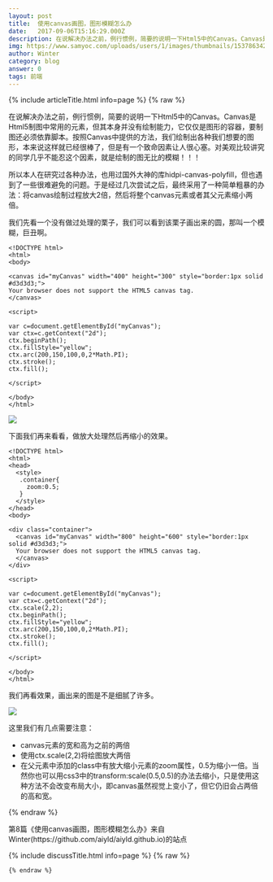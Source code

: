 ```yaml
---
layout: post
title:  使用canvas画图，图形模糊怎么办
date:   2017-09-06T15:16:29.000Z
description: 在说解决办法之前，例行惯例，简要的说明一下Html5中的Canvas。Canvas是Html5制图中常用的元素，但其本身并没有绘制能力，它仅仅是图形的容器，要制...
img: https://www.samyoc.com/uploads/users/1/images/thumbnails/1537863426552.png
author: Winter
category: blog
answer: 0
tags: 前端
---
```

<div class="article-root">
  <div class="article">
    {% include articleTitle.html info=page %}
    {% raw %}
    <div class="article-content"><p>在说解决办法之前，例行惯例，简要的说明一下Html5中的Canvas。Canvas是Html5制图中常用的元素，但其本身并没有绘制能力，它仅仅是图形的容器，要制图还必须依靠脚本。按照Canvas中提供的方法，我们绘制出各种我们想要的图形，本来说这样就已经很棒了，但是有一个致命因素让人很心塞。对美观比较讲究的同学几乎不能忍这个因素，就是绘制的图无比的模糊！！！</p>

<p>所以本人在研究过各种办法，也用过国外大神的库hidpi-canvas-polyfill，但也遇到了一些很难避免的问题。于是经过几次尝试之后，最终采用了一种简单粗暴的办法：将canvas绘制过程放大2倍，然后将整个canvas元素或者其父元素缩小两倍。</p>

<p>我们先看一个没有做过处理的栗子，我们可以看到该栗子画出来的圆，那叫一个模糊，巨丑啊。</p>

<pre>
<code>&lt;!DOCTYPE html&gt;
&lt;html&gt;
&lt;body&gt;

&lt;canvas id=&quot;myCanvas&quot; width=&quot;400&quot; height=&quot;300&quot; style=&quot;border:1px solid #d3d3d3;&quot;&gt;
Your browser does not support the HTML5 canvas tag.
&lt;/canvas&gt;

&lt;script&gt;

var c=document.getElementById(&quot;myCanvas&quot;);
var ctx=c.getContext(&quot;2d&quot;);
ctx.beginPath();
ctx.fillStyle=&quot;yellow&quot;;
ctx.arc(200,150,100,0,2*Math.PI);
ctx.stroke();
ctx.fill();

&lt;/script&gt; 

&lt;/body&gt;
&lt;/html&gt;</code></pre>

<p><img class="thumb-img" src="https://www.samyoc.com/uploads/users/1/images/1537863360069.png" style="max-width:100%" /></p>

<p>下面我们再来看看，做放大处理然后再缩小的效果。</p>

<pre>
<code>&lt;!DOCTYPE html&gt;
&lt;html&gt;
&lt;head&gt;
  &lt;style&gt;
   .container{
     zoom:0.5;
   }
  &lt;/style&gt;
&lt;/head&gt;
&lt;body&gt;

&lt;div class=&quot;container&quot;&gt;
  &lt;canvas id=&quot;myCanvas&quot; width=&quot;800&quot; height=&quot;600&quot; style=&quot;border:1px solid #d3d3d3;&quot;&gt;
  Your browser does not support the HTML5 canvas tag.
  &lt;/canvas&gt;
&lt;/div&gt;

&lt;script&gt;

var c=document.getElementById(&quot;myCanvas&quot;);
var ctx=c.getContext(&quot;2d&quot;);
ctx.scale(2,2);
ctx.beginPath();
ctx.fillStyle=&quot;yellow&quot;;
ctx.arc(200,150,100,0,2*Math.PI);
ctx.stroke();
ctx.fill();

&lt;/script&gt; 

&lt;/body&gt;
&lt;/html&gt;</code></pre>

<p>我们再看效果，画出来的图是不是细腻了许多。</p>

<p><img class="thumb-img" src="https://www.samyoc.com/uploads/users/1/images/1537863426552.png" style="max-width:100%" /></p>

<p>这里我们有几点需要注意：</p>

<ul>
	<li>canvas元素的宽和高为之前的两倍</li>
	<li>使用ctx.scale(2,2)将绘图放大两倍</li>
	<li>在父元素中添加的class中有放大缩小元素的zoom属性，0.5为缩小一倍。当然你也可以用css3中的transform:scale(0.5,0.5)的办法去缩小，只是使用这种方法不会改变布局大小，即canvas虽然视觉上变小了，但它仍旧会占两倍的高和宽。</li>
</ul>
</div>
    {% endraw %}
  </div>
  <p class="winter_mark">第8篇《使用canvas画图，图形模糊怎么办》来自Winter(https://github.com/aiyld/aiyld.github.io)的站点</p>
  <div class="discuss-wrapper">
    {% include discussTitle.html info=page %}
    {% raw %}
    
    {% endraw %}
  </div>
<div>
